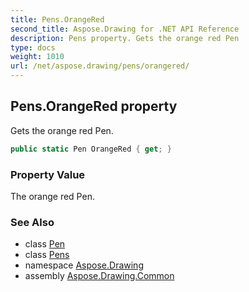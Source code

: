 ```yaml
---
title: Pens.OrangeRed
second_title: Aspose.Drawing for .NET API Reference
description: Pens property. Gets the orange red Pen
type: docs
weight: 1010
url: /net/aspose.drawing/pens/orangered/
---
```

## Pens.OrangeRed property

Gets the orange red Pen.

```csharp
public static Pen OrangeRed { get; }
```

### Property Value

The orange red Pen.

### See Also

* class [Pen](../../pen/)
* class [Pens](../)
* namespace [Aspose.Drawing](../../pens/)
* assembly [Aspose.Drawing.Common](../../../)


